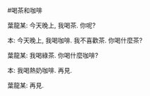 #喝茶和咖啡


葉龍某: 今天晚上, 我喝茶. 你呢?


本: 今天晚上, 我喝咖啡. 我不喜歡茶. 你喝什麼茶?


葉龍某: 我喝綠茶. 你喝什麼咖啡?


本: 我喝熱奶咖啡. 再見.


葉龍某: 再見.
